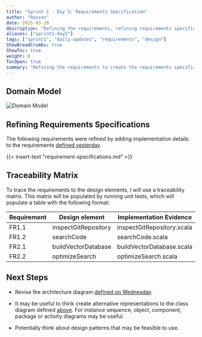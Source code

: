 ```yaml
---
title: "Sprint 1 - Day 5: Requirements Specification"
author: "Razvan"
date: 2025-03-28
description: "Refining the requirements, refining requirements specifications and defining the domain model"
aliases: ["sprint1-day5"]
tags: ["sprint1", "daily-updates", "requirements", "design"]
ShowBreadCrumbs: true
ShowToc: true
weight: 8
TocOpen: true
summary: "Refining the requirements to create the requirements specification document. Also, defining the domain model which will surely be modified in the following days."
---
```


## Domain Model

![Domain Model](../../../../static/figures/PPS-domain-model.svg)

## Refining Requirements Specifications
The following requirements were refined by adding implementation details to the requirements [defined yesterday](2025-03-27.md#requirements-table).


{{< insert-text "requirement-specifications.md" >}}

## Traceability Matrix

To trace the requirements to the design elements, I will use a traceability matrix. This matrix will be 
populated by running unit tests, which will populate a table with the following format:


<!-- markdownlint-disable MD033 -->
<table style="display: table;">
  <thead>
    <tr>
      <th>Requirement</th>
      <th>Design element</th>
      <th>Implementation Evidence</th>
    </tr>
  </thead>
  <tbody>
    <tr>
      <td>FR1.1</td>
      <td>inspectGitRepository</td>
      <td>inspectGitRepository.scala</td>
    </tr>
    <tr>
      <td>FR1.2</td>
      <td>searchCode</td>
      <td>searchCode.scala</td>
    </tr>
    <tr>
      <td>FR2.1</td>
      <td>buildVectorDatabase</td>
      <td>buildVectorDatabase.scala</td>
    </tr>
    <tr>
      <td>FR2.2</td>
      <td>optimizeSearch</td>
      <td>optimizeSearch.scala</td>
    </tr>
  </tbody>
</table>


## Next Steps

- Revise the architecture diagram [defined on Wednesday](2025-03-26.md#architecture-diagram).

- It may be useful to think create alternative representations to the class diagram defined [above](#domain-model). For instance sequence, object, component, package or activity diagrams may be useful.

- Potentially think about design patterns that may be feasible to use.
